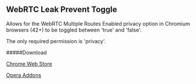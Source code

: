 ## WebRTC Leak Prevent Toggle
Allows for the WebRTC Multiple Routes Enabled privacy option in Chromium browsers (42+) to be toggled between 'true' and 'false'.

The only required permission is 'privacy'.

#####Download

[Chrome Web Store](https://chrome.google.com/webstore/detail/webrtc-leak-prevent-toggl/kignegkkmknfpincglcjggfbgghpamim)

[Opera Addons](https://addons.opera.com/en/extensions/details/webrtc-leak-prevent-toggle/)
